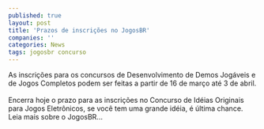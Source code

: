 ```yaml
---
published: true
layout: post
title: 'Prazos de inscrições no JogosBR'
companies: ''
categories: News
tags: jogosbr concurso
---
```

As inscri&ccedil;&otilde;es para os concursos de Desenvolvimento de Demos Jog&aacute;veis e de Jogos Completos podem ser feitas a partir de 16 de mar&ccedil;o at&eacute; 3 de abril.<br /><br />Encerra hoje o prazo para as inscri&ccedil;&otilde;es no Concurso de Id&eacute;ias Originais para Jogos Eletr&ocirc;nicos, se voc&ecirc; tem uma grande id&eacute;ia, &eacute; &uacute;ltima chance.<br />Leia mais sobre o JogosBR...

